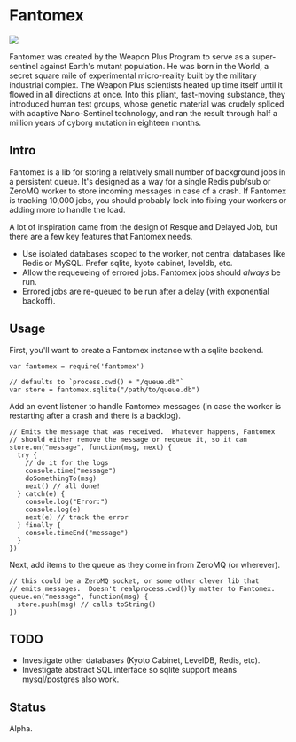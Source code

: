 # Fantomex

![](https://img.skitch.com/20110524-q4xde31yer216586t3ujumy9hy.png)

Fantomex was created by the Weapon Plus Program to serve as a super-sentinel
against Earth's mutant population. He was born in the World, a secret square
mile of experimental micro-reality built by the military industrial complex.
The Weapon Plus scientists heated up time itself until it flowed in all
directions at once. Into this pliant, fast-moving substance, they introduced
human test groups, whose genetic material was crudely spliced with adaptive
Nano-Sentinel technology, and ran the result through half a million years of
cyborg mutation in eighteen months.

## Intro

Fantomex is a lib for storing a relatively small number of background jobs in
a persistent queue.  It's designed as a way for a single Redis pub/sub or
ZeroMQ worker to store incoming messages in case of a crash.  If Fantomex is
tracking 10,000 jobs, you should probably look into fixing your workers or
adding more to handle the load.

A lot of inspiration came from the design of Resque and Delayed Job, but
there are a few key features that Fantomex needs.

* Use isolated databases scoped to the worker, not central databases
  like Redis or MySQL.  Prefer sqlite, kyoto cabinet, leveldb, etc.
* Allow the requeueing of errored jobs.  Fantomex jobs should *always*
  be run.
* Errored jobs are re-queued to be run after a delay (with exponential
  backoff).

## Usage

First, you'll want to create a Fantomex instance with a sqlite backend.

    var fantomex = require('fantomex')

    // defaults to `process.cwd() + "/queue.db"`
    var store = fantomex.sqlite("/path/to/queue.db")

Add an event listener to handle Fantomex messages (in case the worker is
restarting after a crash and there is a backlog).

    // Emits the message that was received.  Whatever happens, Fantomex
    // should either remove the message or requeue it, so it can 
    store.on("message", function(msg, next) {
      try {
        // do it for the logs
        console.time("message")
        doSomethingTo(msg)
        next() // all done!
      } catch(e) {
        console.log("Error:")
        console.log(e)
        next(e) // track the error
      } finally {
        console.timeEnd("message")
      }
    })

Next, add items to the queue as they come in from ZeroMQ (or wherever).

    // this could be a ZeroMQ socket, or some other clever lib that
    // emits messages.  Doesn't realprocess.cwd()ly matter to Fantomex.
    queue.on("message", function(msg) {
      store.push(msg) // calls toString()
    })

## TODO

* Investigate other databases (Kyoto Cabinet, LevelDB, Redis, etc).
* Investigate abstract SQL interface so sqlite support means
  mysql/postgres also work.

## Status

Alpha.

